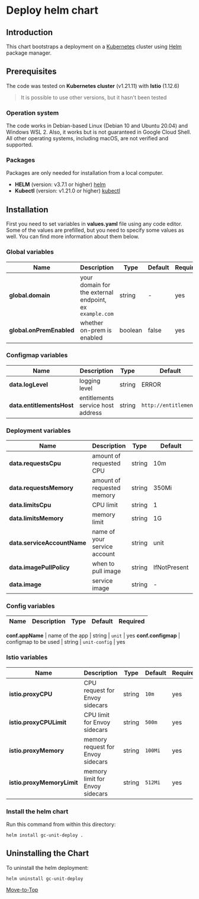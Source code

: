 <!--- Deploy -->

# Deploy helm chart

## Introduction

This chart bootstraps a deployment on a [Kubernetes](https://kubernetes.io) cluster using [Helm](https://helm.sh) package manager.

## Prerequisites

The code was tested on **Kubernetes cluster** (v1.21.11) with **Istio** (1.12.6)
> It is possible to use other versions, but it hasn't been tested

### Operation system

The code works in Debian-based Linux (Debian 10 and Ubuntu 20.04) and Windows WSL 2. Also, it works but is not guaranteed in Google Cloud Shell. All other operating systems, including macOS, are not verified and supported.

### Packages

Packages are only needed for installation from a local computer.

- **HELM** (version: v3.7.1 or higher) [helm](https://helm.sh/docs/intro/install/)
- **Kubectl** (version: v1.21.0 or higher) [kubectl](https://kubernetes.io/docs/tasks/tools/#kubectl)

## Installation

First you need to set variables in **values.yaml** file using any code editor. Some of the values are prefilled, but you need to specify some values as well. You can find more information about them below.

### Global variables

| Name | Description | Type | Default |Required |
|------|-------------|------|---------|---------|
**global.domain** | your domain for the external endpoint, ex `example.com` | string | - | yes
**global.onPremEnabled** | whether on-prem is enabled | boolean | false | yes

### Configmap variables

| Name | Description | Type | Default |Required |
|------|-------------|------|---------|---------|
**data.logLevel** | logging level | string | ERROR | yes
**data.entitlementsHost** | entitlements service host address | string | `http://entitlements` | yes

### Deployment variables

| Name | Description | Type | Default |Required |
|------|-------------|------|---------|---------|
**data.requestsCpu** | amount of requested CPU | string | 10m | yes
**data.requestsMemory** | amount of requested memory| string | 350Mi | yes
**data.limitsCpu** | CPU limit | string | 1 | yes
**data.limitsMemory** | memory limit | string | 1G | yes
**data.serviceAccountName** | name of your service account | string | unit | yes
**data.imagePullPolicy** | when to pull image | string | IfNotPresent | yes
**data.image** | service image | string | - | yes

### Config variables

| Name | Description | Type | Default |Required |
|------|-------------|------|---------|---------|

**conf.appName** | name of the app | string | `unit` | yes
**conf.configmap** | configmap to be used | string | `unit-config` | yes

### Istio variables

| Name | Description | Type | Default |Required |
|------|-------------|------|---------|---------|
**istio.proxyCPU** | CPU request for Envoy sidecars | string | `10m` | yes
**istio.proxyCPULimit** | CPU limit for Envoy sidecars | string | `500m` | yes
**istio.proxyMemory** | memory request for Envoy sidecars | string | `100Mi` | yes
**istio.proxyMemoryLimit** | memory limit for Envoy sidecars | string | `512Mi` | yes

### Install the helm chart

Run this command from within this directory:

```console
helm install gc-unit-deploy .
```

## Uninstalling the Chart

To uninstall the helm deployment:

```console
helm uninstall gc-unit-deploy
```

[Move-to-Top](#deploy-helm-chart)
